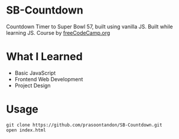 # SB-Countdown

Countdown Timer to Super Bowl 57, built using vanilla JS. Built while learning JS. Course by [freeCodeCamp.org](https://www.youtube.com/c/Freecodecamp)

# What I Learned

* Basic JavaScript
* Frontend Web Development
* Project Design

# Usage

```
git clone https://github.com/prasoontandon/SB-Countdown.git
open index.html
```
